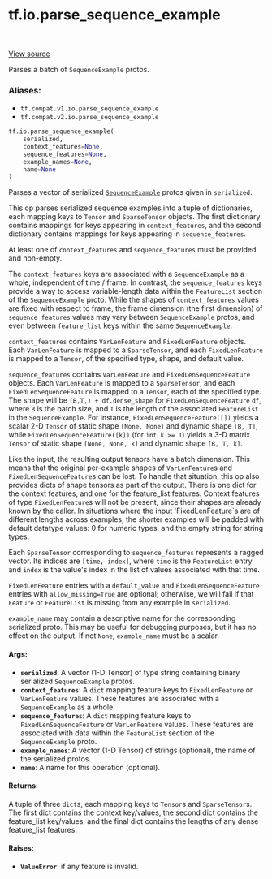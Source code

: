 <div itemscope itemtype="http://developers.google.com/ReferenceObject">
<meta itemprop="name" content="tf.io.parse_sequence_example" />
<meta itemprop="path" content="Stable" />
</div>

# tf.io.parse_sequence_example

<!-- Insert buttons -->

<table class="tfo-notebook-buttons tfo-api" align="left">
</table>

<a target="_blank" href="/code/stable/tensorflow/python/ops/parsing_ops.py">View source</a>



<!-- Start diff -->
Parses a batch of `SequenceExample` protos.

### Aliases:

* `tf.compat.v1.io.parse_sequence_example`
* `tf.compat.v2.io.parse_sequence_example`


``` python
tf.io.parse_sequence_example(
    serialized,
    context_features=None,
    sequence_features=None,
    example_names=None,
    name=None
)
```



<!-- Placeholder for "Used in" -->

Parses a vector of serialized
[`SequenceExample`](https://www.tensorflow.org/code/tensorflow/core/example/example.proto)
protos given in `serialized`.

This op parses serialized sequence examples into a tuple of dictionaries,
each mapping keys to `Tensor` and `SparseTensor` objects.
The first dictionary contains mappings for keys appearing in
`context_features`, and the second dictionary contains mappings for keys
appearing in `sequence_features`.

At least one of `context_features` and `sequence_features` must be provided
and non-empty.

The `context_features` keys are associated with a `SequenceExample` as a
whole, independent of time / frame.  In contrast, the `sequence_features` keys
provide a way to access variable-length data within the `FeatureList` section
of the `SequenceExample` proto.  While the shapes of `context_features` values
are fixed with respect to frame, the frame dimension (the first dimension)
of `sequence_features` values may vary between `SequenceExample` protos,
and even between `feature_list` keys within the same `SequenceExample`.

`context_features` contains `VarLenFeature` and `FixedLenFeature` objects.
Each `VarLenFeature` is mapped to a `SparseTensor`, and each `FixedLenFeature`
is mapped to a `Tensor`, of the specified type, shape, and default value.

`sequence_features` contains `VarLenFeature` and `FixedLenSequenceFeature`
objects. Each `VarLenFeature` is mapped to a `SparseTensor`, and each
`FixedLenSequenceFeature` is mapped to a `Tensor`, each of the specified type.
The shape will be `(B,T,) + df.dense_shape` for `FixedLenSequenceFeature`
`df`, where `B` is the batch size, and `T` is the length of the associated
`FeatureList` in the `SequenceExample`. For instance,
`FixedLenSequenceFeature([])` yields a scalar 2-D `Tensor` of static shape
`[None, None]` and dynamic shape `[B, T]`, while
`FixedLenSequenceFeature([k])` (for `int k >= 1`) yields a 3-D matrix `Tensor`
of static shape `[None, None, k]` and dynamic shape `[B, T, k]`.

Like the input, the resulting output tensors have a batch dimension. This
means that the original per-example shapes of `VarLenFeature`s and
`FixedLenSequenceFeature`s can be lost. To handle that situation, this op also
provides dicts of shape tensors as part of the output. There is one dict for
the context features, and one for the feature_list features. Context features
of type `FixedLenFeature`s will not be present, since their shapes are already
known by the caller. In situations where the input 'FixedLenFeature`s are of
different lengths across examples, the shorter examples will be padded with
default datatype values: 0 for numeric types, and the empty string for string
types.

Each `SparseTensor` corresponding to `sequence_features` represents a ragged
vector.  Its indices are `[time, index]`, where `time` is the `FeatureList`
entry and `index` is the value's index in the list of values associated with
that time.

`FixedLenFeature` entries with a `default_value` and `FixedLenSequenceFeature`
entries with `allow_missing=True` are optional; otherwise, we will fail if
that `Feature` or `FeatureList` is missing from any example in `serialized`.

`example_name` may contain a descriptive name for the corresponding serialized
proto. This may be useful for debugging purposes, but it has no effect on the
output. If not `None`, `example_name` must be a scalar.

#### Args:


* <b>`serialized`</b>: A vector (1-D Tensor) of type string containing binary
  serialized `SequenceExample` protos.
* <b>`context_features`</b>: A `dict` mapping feature keys to `FixedLenFeature` or
  `VarLenFeature` values. These features are associated with a
  `SequenceExample` as a whole.
* <b>`sequence_features`</b>: A `dict` mapping feature keys to
  `FixedLenSequenceFeature` or `VarLenFeature` values. These features are
  associated with data within the `FeatureList` section of the
  `SequenceExample` proto.
* <b>`example_names`</b>: A vector (1-D Tensor) of strings (optional), the name of the
  serialized protos.
* <b>`name`</b>: A name for this operation (optional).


#### Returns:

A tuple of three `dict`s, each mapping keys to `Tensor`s and
`SparseTensor`s. The first dict contains the context key/values,
the second dict contains the feature_list key/values, and the final dict
contains the lengths of any dense feature_list features.



#### Raises:


* <b>`ValueError`</b>: if any feature is invalid.